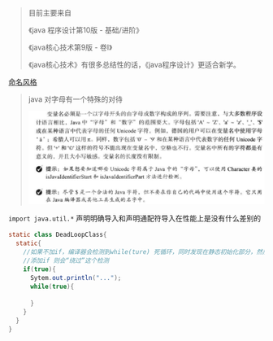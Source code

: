 >目前主要来自
>
>《java 程序设计第10版 - 基础/进阶》
>
>《java核心技术第9版 - 卷I》
>
>《java核心技术》有很多总结性的话，《java程序设计》更适合新学。



[命名风格](../general/style.md)  

> java 对字母有一个特殊的对待
>
> ![ddd](ddd.png)



`import java.util.*` 声明明确导入和声明通配符导入在性能上是没有什么差别的 

```java
static class DeadLoopClass{
  static{
    //如果不加if，编译器会检测到while(ture) 死循环，同时发现在静态初始化部分，然后拒绝编译
    //添加if 则会“绕过”这个检测
    if(true){
      Sytem.out.println("...");
      while(true){
        
      }
    }
  }
}
```



